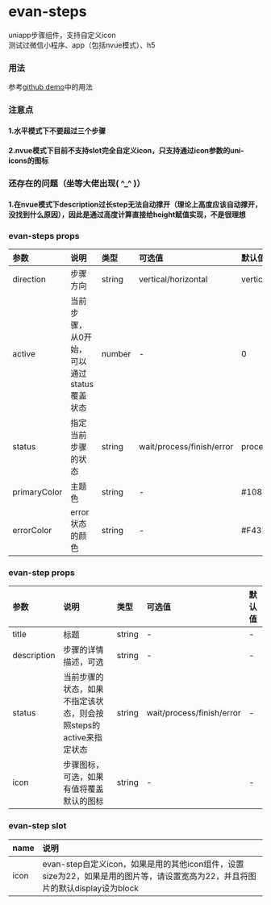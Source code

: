 # evan-steps
uniapp步骤组件，支持自定义icon   
测试过微信小程序、app（包括nvue模式）、h5

### 用法
参考[github demo](https://github.com/EvanMaFYH/evan-steps)中的用法

### 注意点

#### 1.水平模式下不要超过三个步骤
#### 2.nvue模式下目前不支持slot完全自定义icon，只支持通过icon参数的uni-icons的图标

### 还存在的问题（坐等大佬出现( ^_^ )）   

#### 1.在nvue模式下description过长step无法自动撑开（理论上高度应该自动撑开，没找到什么原因），因此是通过高度计算直接给height赋值实现，不是很理想


### evan-steps props
| 参数           | 说明            | 类型    | 可选值     | 默认值  |    
| :------------- | :------------------------------ | :------ | :----- | :--- |  
| direction | 步骤方向 | string | vertical/horizontal | vertical |
| active | 当前步骤，从0开始，可以通过status覆盖状态 | number | - | 0 |
| status | 指定当前步骤的状态 | string | wait/process/finish/error | process |
| primaryColor | 主题色 | string | - | #108ee9 |
| errorColor | error状态的颜色 | string | - | #F43347 |

### evan-step props   
| 参数           | 说明            | 类型    | 可选值     | 默认值  |    
| :------------- | :------------------------------ | :------ | :----- | :--- |  
| title | 标题 | string | - | - |
| description | 步骤的详情描述，可选 | string | - | - |
| status | 当前步骤的状态，如果不指定该状态，则会按照steps的active来指定状态 | string | wait/process/finish/error | - |
| icon | 步骤图标，可选，如果有值将覆盖默认的图标 | string | - | - |

### evan-step slot
| name | 说明 |
| :--- | :---------------- |
| icon | evan-step自定义icon，如果是用的其他icon组件，设置size为22，如果是用的图片等，请设置宽高为22，并且将图片的默认display设为block |
